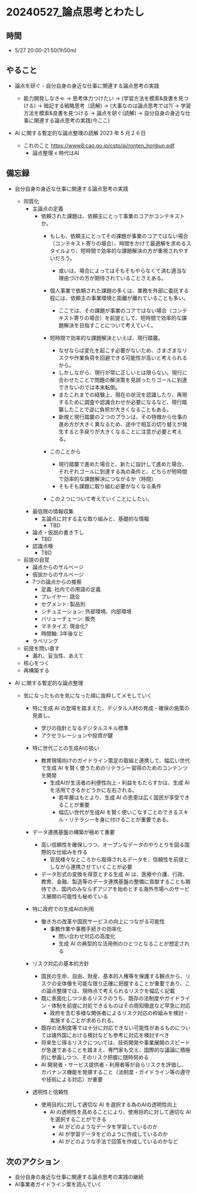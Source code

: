 # 20240527_論点思考とわたし

## 時間

- 5/27 20:00-21:50(1h50m)

## やること

- 論点を研ぐ - 自分自身の身近な仕事に関連する論点思考の実践
  - 能力開発しなきゃ -> 思考体力つけたい -> (学習方法を模索&良書を見つける) -> 暗記する戦略思考（読解) -> (大事なのは論点思考では?) -> 学習方法を模索&良書を見つける -> 論点を研ぐ(読解) -> 自分自身の身近な仕事に関連する論点思考の実践(今ここ)

- AI に関する暫定的な論点整理の読解 2023 年 5 ⽉２６⽇
  - これのこと https://www8.cao.go.jp/cstp/ai/ronten_honbun.pdf
    - 論点整理 x 時代はAI

## 備忘録

- 自分自身の身近な仕事に関連する論点思考の実践
    - 同質化
        - 主論点の定義
            - 依頼された課題は、依頼主にとって事業のコアかコンテキストか。
                - もしも、依頼主にとってその課題が事業のコアではない場合（コンテキスト寄りの場合）、時間をかけて最適解を求めるスタイルより、短時間で効率的な課題解決の方が重視されやすいだろう。
                    - 或いは、場合によってはそもそもやらなくて済む適当な理由づけの方が期待されていることさえある。

                - 個人事業で依頼された課題の多くは、業務を外部に委託する程には、依頼主の事業環境と距離が離れていることも多い。
                    - ここでは、その課題が事業のコアではない場合（コンテキスト寄りの場合）を前提として、短時間で効率的な課題解決を目指すことについて考えていく。

                - 短時間で効率的な課題解決といえば、現行踏襲。
                    - なぜならば変化を起こす必要がないため、さまざまなリスクや作業負荷を回避できる可能性が高いと考えられるから。
                    - しかしながら、現行が常に正しいとは限らない。現行に合わせたことで問題の解決策を見誤ったりゴールに到達できないのでは本末転倒。
                    - またこれまでの経験上、現在の状況を認識したり、再現するために調査や認識合わせが必要になるなど、現行踏襲したことで逆に負担が大きくなることもある。
                    - 新規と現行踏襲の２つのプランは、その特徴から仕事の進め方が大きく異なるため、途中で相互の切り替えが発生すると手戻りが大きくなることに注意が必要と考える。

                - このことから
                    - 現行踏襲で進めた場合と、新たに設計して進めた場合、それぞれゴールに到達する為の条件と、どちらが短時間で効率的な課題解決につながるか（時間）
                    - そもそも課題に取り組む必要がなくなる条件

                - この２つについて考えていくことにしたい。
        - 最低限の情報収集
          - 主論点に対する主な取り組みと、基礎的な情報
            - TBD
        - 論点・仮説の書き下し
            - TBD
        - 認識点検
            - TBD
    - 前提の自覚
        - 論点からのサルベージ
        - 仮説からのサルベージ
        - 7つの論点からの推察
            - 定義: 社内での用語の定義
            - プレイヤー: 競合
            - セグメント: 製品別
            - シチュエーション: 外部環境、内部環境
            - バリューチェーン: 販売
            - マネタイズ: 現金化?
            - 時間軸: 3年後など
        - ラベリング
    - 前提を問い直す
        - 漏れ、妥当性、あえて
    - 核心をつく
    - 再構築する

- AI に関する暫定的な論点整理 
  - 気になったものを気になった順に抜粋してメモしていく

    - 特に⽣成 AI の登場を踏まえた、デジタル⼈材の育成・確保の施策の⾒直し。
      - 学びの指針となるデジタルスキル標準
      - アクセラレーションや投資が鍵
    - 特に世代ごとの生成AIの扱い
      - 教育現場向けのガイドライン策定の取組と連携して、幅広い世代で⽣成 AI を賢く使うためのリテラシー習得のためのコンテンツを開発
        - 生成AIが⽣活者の利便性向上・利益をもたらすかは、⽣成 AI を活⽤できるかどうかに左右される。
          - 若年層はもとより、⽣成 AI の恩恵は広く国⺠が享受できることが重要
          - 幅広い世代が⽣成AI を賢く使いこなすことのできるスキル・リテラシーを⾝に付けることが重要である。
    - データ連携基盤の構築が極めて重要
      - ⾼い信頼性を確保しつつ、オープンなデータのやりとりを図る国際的な仕組みを作る
        - 官⺠様々なところから取得されるデータを、信頼性を前提としながら連携させていくことが必要
      - データ形式の変換を得意とする⽣成 AI は、医療や介護、⾏政、教育、⾦融、製造等のデータ連携基盤の整備に貢献することも期待でき、国内のみならずアジアを始めとする海外市場へのサービス展開の可能性も秘めている
    - 特に政府での生成AIの利用
      - 働き⽅の改⾰や国⺠サービスの向上につながる可能性
        - 事務作業や事務⼿続きの効率化
          - 問い合わせ対応の⾼度化
          - ⽣成 AI の典型的な活⽤例のひとつとなることが想定される
    - リスク対応の基本的⽅針
      - 国⺠の⽣命、⾃由、財産、基本的⼈権等を保護する観点から、リスクの全体像を可能な限り正確に把握することが重要であり、この論点整理では、現時点で考えられるリスクを幅広く記載
      - 既に表⾯化しつつあるリスクのうち、既存の法制度やガイドライン・体制を前提に対処できるものはその周知徹底など早急に対応
        - 政府を含む多様な関係者によるリスク対応の枠組みを検討・実施することが求められる。
      - 既存の法制度等では⼗分に対応できない可能性があるものについては諸外国における検討なども参考に対応を検討すべき
      - 将来⽣じ得るリスクについては、技術開発や事業展開のスピードが急速であることを踏まえ、専⾨家も交え、国際的な議論に積極的に参画しつつ、そのリスク把握に随時努める
      -  AI 開発者・サービス提供者・利⽤者等が⾃らリスクを評価し、ガバナンス機能を発揮すること（法制度・ガイドライン等の遵守や技術による対応）が重要

    - 透明性と信頼性
      - 使⽤⽬的に対して適切な AI を選択する為のAIの透明性向上
        - AI の透明性を⾼めることにより、使⽤⽬的に対して適切な AI を選択することができる
            - AI がどのようなデータを学習しているのか
            - AI が学習データをどのように作成しているのか
            - AI がどのような⼿法で回答を作成しているのかなど
        

## 次のアクション

- 自分自身の身近な仕事に関連する論点思考の実践の継続
- AI事業者ガイドライン案を読んでいく

